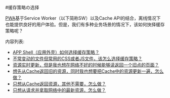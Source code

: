 #缓存策略の选择

[PWA](https://developers.google.com/web/progressive-web-apps/)基于Service Worker（以下简称SW）以及Cache API的结合，离线情况下也能提供良好的用户体验。但是，我们有多种业务场景的情况下，该如何抉择缓存策略呢？

内容列表:
* [APP Shell（应用外壳）如何选择缓存策略？](./cache-strategy/precache-app-shell.md)
* [不常变动的文件但常用的CSS或者JS文件，该怎么选择缓存策略？](./cache-strategy/cache-first.md)
* [资源实时更新，但是我也想在网络不好的时候能够读返回一个旧点的页面？](./cache-strategy/network-first.md)
* [想先从Cache返回旧的资源，同时我也想要把Cache中的资源更新一遍，怎么做？](./cache-strategy/stale-while-revalidate.md)
* [只想从Cache返回资源，其他不需要，怎么做？](./cache-strategy/cache-only.md)
* [只想从请求并拿取网络中的最新资源，怎么做？](./cache-strategy/network-only.md)